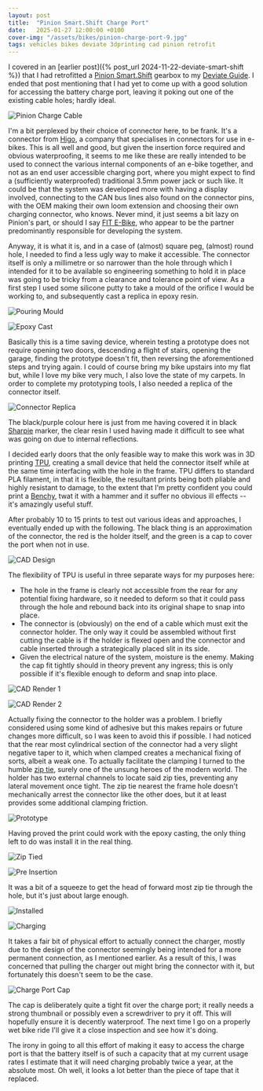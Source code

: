 ```yaml
---
layout: post
title:  "Pinion Smart.Shift Charge Port"
date:   2025-01-27 12:00:00 +0100
cover-img: "/assets/bikes/pinion-charge-port-9.jpg"
tags: vehicles bikes deviate 3dprinting cad pinion retrofit
---
```

I covered in an [earlier post]({% post_url 2024-11-22-deviate-smart-shift %}) that I had retrofitted a [Pinion Smart.Shift](https://pinion.eu/en/smartshift/) gearbox to my [Deviate Guide](https://www.deviatecycles.com/guide). I ended that post mentioning that I had yet to come up with a good solution for accessing the battery charge port, leaving it poking out one of the existing cable holes; hardly ideal.

![Pinion Charge Cable](/assets/bikes/pinion-charge-port-1.jpg)

I'm a bit perplexed by their choice of connector here, to be frank. It's a connector from [Higo](https://www.higoconnector.com/), a company that specialises in connectors for use in e-bikes. This is all well and good, but given the insertion force required and obvious waterproofing, it seems to me like these are really intended to be used to connect the various internal components of an e-bike together, and not as an end user accessible charging port, where you might expect to find a (sufficiently waterproofed) traditional 3.5mm power jack or such like. It could be that the system was developed more with having a display involved, connecting to the CAN bus lines also found on the connector pins, with the OEM making their own loom extension and choosing their own charging connector, who knows. Never mind, it just seems a bit lazy on Pinion's part, or should I say [FIT E-Bike](https://fit-ebike.com/), who appear to be the partner predominantly responsible for developing the system.

Anyway, it is what it is, and in a case of (almost) square peg, (almost) round hole, I needed to find a less ugly way to make it accessible. The connector itself is only a millimetre or so narrower than the hole through which I intended for it to be available so engineering something to hold it in place was going to be tricky from a clearance and tolerance point of view. As a first step I used some silicone putty to take a mould of the orifice I would be working to, and subsequently cast a replica in epoxy resin.

![Pouring Mould](/assets/bikes/pinion-charge-port-2.jpg)

![Epoxy Cast](/assets/bikes/pinion-charge-port-3.jpg)

Basically this is a time saving device, wherein testing a prototype does not require opening two doors, descending a flight of stairs, opening the garage, finding the prototype doesn't fit, then reversing the aforementioned steps and trying again. I could of course bring my bike upstairs into my flat but, while I love my bike very much, I also love the state of my carpets. In order to complete my prototyping tools, I also needed a replica of the connector itself.

![Connector Replica](/assets/bikes/pinion-charge-port-4.jpg)

The black/purple colour here is just from me having covered it in black [Sharpie](https://en.wikipedia.org/wiki/Sharpie_(marker)) marker, the clear resin I used having made it difficult to see what was going on due to internal reflections.

I decided early doors that the only feasible way to make this work was in 3D printing [TPU](https://en.wikipedia.org/wiki/Thermoplastic_polyurethane), creating a small device that held the connector itself while at the same time interfacing with the hole in the frame. TPU differs to standard PLA filament, in that it is flexible, the resultant prints being both pliable and highly resistant to damage, to the extent that I'm pretty confident you could print a [Benchy](https://en.wikipedia.org/wiki/3DBenchy), twat it with a hammer and it suffer no obvious ill effects -- it's amazingly useful stuff.

After probably 10 to 15 prints to test out various ideas and approaches, I eventually ended up with the following. The black thing is an approximation of the connector, the red is the holder itself, and the green is a cap to cover the port when not in use.

![CAD Design](/assets/bikes/pinion-charge-port-5.png)

The flexibility of TPU is useful in three separate ways for my purposes here:

* The hole in the frame is clearly not accessible from the rear for any potential fixing hardware, so it needed to deform so that it could pass through the hole and rebound back into its original shape to snap into place.
* The connector is (obviously) on the end of a cable which must exit the connector holder. The only way it could be assembled without first cutting the cable is if the holder is flexed open and the connector and cable inserted through a strategically placed slit in its side.
* Given the electrical nature of the system, moisture is the enemy. Making the cap fit tightly should in theory prevent any ingress; this is only possible if it's flexible enough to deform and snap into place.

![CAD Render 1](/assets/bikes/pinion-charge-port-6.png)

![CAD Render 2](/assets/bikes/pinion-charge-port-7.png)

Actually fixing the connector to the holder was a problem. I briefly considered using some kind of adhesive but this makes repairs or future changes more difficult, so I was keen to avoid this if possible. I had noticed that the rear most cylindrical section of the connector had a very slight negative taper to it, which when clamped creates a mechanical fixing of sorts, albeit a weak one. To actually facilitate the clamping I turned to the humble [zip tie](https://en.wikipedia.org/wiki/Cable_tie), surely one of the unsung heroes of the modern world. The holder has two external channels to locate said zip ties, preventing any lateral movement once tight. The zip tie nearest the frame hole doesn't mechanically arrest the connector like the other does, but it at least provides some additional clamping friction.

![Prototype](/assets/bikes/pinion-charge-port-8.jpg)

Having proved the print could work with the epoxy casting, the only thing left to do was install it in the real thing.

![Zip Tied](/assets/bikes/pinion-charge-port-9.jpg)

![Pre Insertion](/assets/bikes/pinion-charge-port-10.jpg)

It was a bit of a squeeze to get the head of forward most zip tie through the hole, but it's just about large enough.

![Installed](/assets/bikes/pinion-charge-port-11.jpg)

![Charging](/assets/bikes/pinion-charge-port-12.jpg)

It takes a fair bit of physical effort to actually connect the charger, mostly due to the design of the connector seemingly being intended for a more permanent connection, as I mentioned earlier. As a result of this, I was concerned that pulling the charger out might bring the connector with it, but fortunately this doesn't seem to be the case.

![Charge Port Cap](/assets/bikes/pinion-charge-port-13.jpg)

The cap is deliberately quite a tight fit over the charge port; it really needs a strong thumbnail or possibly even a screwdriver to pry it off. This will hopefully ensure it is decently waterproof. The next time I go on a properly wet bike ride I'll give it a close inspection and see how it's doing.

The irony in going to all this effort of making it easy to access the charge port is that the battery itself is of such a capacity that at my current usage rates I estimate that it will need charging probably twice a year, at the absolute most. Oh well, it looks a lot better than the piece of tape that it replaced.
